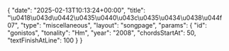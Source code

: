 {
    "date": "2025-02-13T10:13:24+00:00",
    "title": "\u0418\u043d\u0442\u0435\u0440\u043c\u0435\u0434\u0438\u044f 07",
    "type": "miscellaneous",
    "layout": "songpage",
    "params": {
        "id": "gonistos",
        "tonality": "Hm",
        "year": "2008",
        "chordsStartAt": 50,
        "textFinishAtLine": 100
    }
}
